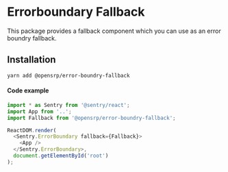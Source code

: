 # Errorboundary Fallback

This package provides a fallback component which you can use as an error boundry fallback.

## Installation

```node
yarn add @opensrp/error-boundry-fallback
```

#### Code example

```javascript
import * as Sentry from '@sentry/react';
import App from '..';
import Fallback from '@opensrp/error-boundry-fallback';

ReactDOM.render(
  <Sentry.ErrorBoundary fallback={Fallback}>
    <App />
  </Sentry.ErrorBoundary>,
  document.getElementById('root')
);
```
